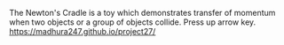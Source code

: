 The Newton's Cradle is a toy which demonstrates transfer of momentum when two objects or a group of objects collide.
Press up arrow key.
https://madhura247.github.io/project27/
